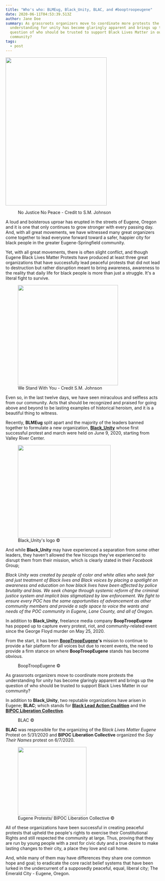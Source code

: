 ```yaml
---
title: "Who's who: BLMEug, Black_Unity, BLAC, and #booptroopeugene"
date: 2020-06-11T04:53:39.513Z
author: Jane Doe
summary: As grassroots organizers move to coordinate more protests the
  understanding for unity has become glaringly apparent and brings up the
  question of who should be trusted to support Black Lives Matter in our
  community?
tags:
  - post
---
```

<em style="background-attachment: initial; background-clip: initial; background-image: initial; background-origin: initial; background-position: initial; background-repeat: initial; background-size: initial; color: #0e101a; margin-bottom: 0pt; margin-top: 0pt;">  </em><img alt="" class="wp-image-2575" height="484" src="https://saimariejohnson.files.wordpress.com/2020/06/screen-shot-2020-06-10-at-8.41.49-pm.png?w=696" width="330" /><br />
<!-- wp:image {"align":"center","id":2575,"width":330,"height":484,"sizeSlug":"large","className":"is-style-rounded"} -->
<div class="wp-block-image is-style-rounded">
<figure class="aligncenter size-large is-resized"><figcaption>No Justice No Peace - Credit to S.M. Johnson</figcaption></figure></div>
<!-- /wp:image -->

A loud and boisterous uproar has erupted in the streets of Eugene, Oregon and it is one that only continues to grow stronger with every passing day. And, with all great movements, we have witnessed many great organizers come together to lead everyone forward toward a safer, happier city for black people in the greater Eugene-Springfield community.<br />

Yet, with all great movements, there is often slight conflict, and though Eugene Black Lives Matter Protests have produced at least three great organizations that have successfully lead peaceful protests that did not lead to destruction but rather disruption meant to bring awareness, awareness to the reality that daily life for black people is more than just a struggle. It's a literal fight to survive.<br />

<!-- wp:image {"align":"center","id":2577,"width":327,"height":328,"sizeSlug":"large","className":""} -->
<div class="wp-block-image">
<figure class="aligncenter size-large is-resized"><img alt="" class="wp-image-2577" height="328" src="https://saimariejohnson.files.wordpress.com/2020/06/screen-shot-2020-06-10-at-8.47.56-pm.png?w=1022" width="327" /><figcaption>We Stand With You - Credit S.M. Johnson</figcaption></figure></div>
<!-- /wp:image -->

Even so, in the last twelve days, we have seen miraculous and selfless acts from our community. Acts that should be recognized and praised for going above and beyond to be lasting examples of historical heroism, and it is a beautiful thing to witness.<br />

Recently, <strong>BLMEug</strong> split apart and the majority of the leaders banned together to formulate a new organization, <a href="https://www.facebook.com/groups/586649215586805" rel="noreferrer noopener" target="_blank"><strong>Black_Unity</strong></a> whose first successful protest and march were held on June 9, 2020, starting from Valley River Center.<br />

<!-- wp:image {"align":"center","id":2579,"width":303,"height":303,"sizeSlug":"large","className":"is-style-rounded"} -->
<div class="wp-block-image is-style-rounded">
<figure class="aligncenter size-large is-resized"><img alt="" class="wp-image-2579" height="303" src="https://saimariejohnson.files.wordpress.com/2020/06/6d3fxuny_400x400.jpg?w=399" width="303" /><figcaption>Black_Unity's logo © </figcaption></figure></div>
<!-- /wp:image -->

And while <strong>Black_Unity</strong> may have experienced a separation from some other leaders, they haven't allowed the few hiccups they've experienced to disrupt them from their mission, which is clearly stated in their <em>Facebook</em> Group;<br />

<em> Black Unity was created by people of color and white allies who seek fair and just treatment of Black lives and Black voices by placing a spotlight on awareness and education on how black lives have been affected by police brutality and bias. We seek change through systemic reform of the criminal justice system and implicit bias stigmatized by law enforcement. We fight to ensure every POC has the same opportunities of advancement as other community members and provide a safe space to voice the wants and needs of the POC community in Eugene, Lane County, and all of Oregon.</em><br />

In addition to <strong>Black_Unity</strong>, freelance media company <strong>BoopTroopEugene</strong> has popped up to capture every protest, riot, and community-related event since the George Floyd murder on May 25, 2020.<br />

From the start, it has been <a href="http://www.booptroopeugene.com/" rel="noreferrer noopener" target="_blank"><strong>BoopTroopEugene</strong></a><strong>'s</strong> mission to continue to provide a fair platform for all voices but due to recent events, the need to provide a firm stance on where <strong>BoopTroopEugene</strong> stands has become obvious.<br />

<!-- wp:image {"id":2580,"sizeSlug":"large"} -->
<figure class="wp-block-image size-large"><img alt="" class="wp-image-2580" src="https://saimariejohnson.files.wordpress.com/2020/06/booptroopeugcv-1.png?w=820" /><figcaption>BoopTroopEugene © </figcaption></figure>
<!-- /wp:image -->

As grassroots organizers move to coordinate more protests the understanding for unity has become glaringly apparent and brings up the question of who should be trusted to support Black Lives Matter in our community?<br />

In addition to <strong>Black_Unity</strong>, two reputable organizations have arisen in Eugene; <strong>BLAC</strong>; which stands for <strong><a href="https://www.facebook.com/blackledactioncoalition/">Black Lead Action Coalition</a></strong> and the <strong><a href="https://www.facebook.com/eugeneforchange">BIPOC Liberation Collective</a></strong>.<br />

<!-- wp:image {"id":2582,"sizeSlug":"large"} -->
<figure class="wp-block-image size-large"><img alt="" class="wp-image-2582" src="https://saimariejohnson.files.wordpress.com/2020/06/screen-shot-2020-06-10-at-8.52.21-pm.png?w=1024" /><figcaption>BLAC © </figcaption></figure>
<!-- /wp:image -->

<strong>     BLAC </strong>was responsible for the organizing of the B<em>lack Lives Matter Eugene</em> Protest on 5/31/2020 and <strong>BIPOC Liberation Collective</strong> organized the <em>Say Their Names</em> protest on 6/7/2020.<br />

<!-- wp:image {"align":"center","id":2583,"width":224,"height":224,"sizeSlug":"large","className":"is-style-rounded"} -->
<div class="wp-block-image is-style-rounded">
<figure class="aligncenter size-large is-resized"><img alt="" class="wp-image-2583" height="224" src="https://saimariejohnson.files.wordpress.com/2020/06/82842132_3556501981030549_1665659768464736256_n.jpg?w=416" width="224" /><figcaption>Eugene Protests/ BIPOC Liberation Collective © </figcaption></figure></div>
<!-- /wp:image -->

All of these organizations have been successful in creating peaceful protests that upheld the people's rights to exercise their Constitutional Rights and still respected the community at large. Thus, proving that they are run by young people with a zest for civic duty and a true desire to make lasting changes to their city, a place they love and call home.<br />

And, while many of them may have differences they share one common hope and goal; to eradicate the core racist belief systems that have been lurked in the undercurrent of a supposedly peaceful, equal, liberal city; The Emerald City - Eugene, Oregon.<br />
